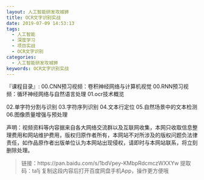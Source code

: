 ```yaml
---
layout: 人工智能研发攻城狮
title: OCR文字识别实战
date: 2019-07-09 14:53:13
tags:
  - 人工智能
  - 深度学习
  - 项目实战
  - OCR文字识别
categories:
  - 人工智能研发攻城狮
keywords: OCR文字识别实战
---
```

『课程目录』: 
00.CNN预习视频：卷积神经网络与计算机视觉 
00.RNN预习视频：循环神经网络与自然语言处理 
01.ocr技术概览
<!-- more -->
02.单字符分割与识别
03.字符序列识别
04.文本行定位
05.自然场景中的文本检测
06.图像质量增强与预处理
<div class="post-copyright">
    <div class="post-copyright__author">
      <span class="post-copyright-meta">声明：视频资料等内容据来自各大网络交流群以及互联网收集，本网只收取信息整理费用和网站维护费用，版权归原作者所有，本网站不对所涉及的版权问题负法律责任，如作品原作者出版单位认为本网站出现侵权，请即时与本网站联系，将立刻删除处理。 </span>
    </div>
</div>

<blockquote class="blockquote-center">
链接：https://pan.baidu.com/s/1bdVpey-KMbpRdcmczWXXYw 
提取码：ta1j 
复制这段内容后打开百度网盘手机App，操作更方便哦
</blockquote>

